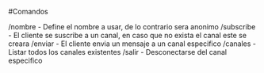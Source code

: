 #Comandos

/nombre <NombreCliente> - Define el nombre a usar, de lo contrario sera anonimo
/subscribe <Canal> - El cliente se suscribe a un canal, en caso que no exista el canal este se creara
/enviar <Canal> <Mensaje> - El cliente envia un mensaje a un canal especifico
/canales - Listar todos los canales existentes
/salir <Canal> - Desconectarse del canal especifico
